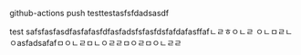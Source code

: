 github-actions push testtestasfsfdadsasdf

test safsfasfasdfasfafasfdfasfadsfsfasfdsfafdafasffafㄴㄹㅎㅇㄴㄹ
ㅇㄴㅁㄹㄴㅇasfadsafafㅁㅇㄴㄹㅁㄴㅇㄹㄹㅁㅇㄹㅁㅇㄴㄹㄹ
